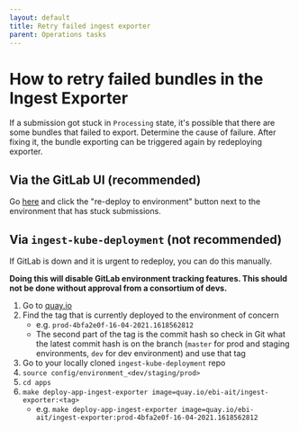 ```yaml
---
layout: default
title: Retry failed ingest exporter
parent: Operations tasks
---
```


# How to retry failed bundles in the Ingest Exporter

If a submission got stuck in `Processing` state, it's possible that there are some bundles that failed to export.
Determine the cause of failure. After fixing it, the bundle exporting can be triggered again by redeploying exporter.

## Via the GitLab UI (recommended)
Go [here](https://gitlab.ebi.ac.uk/hca/ingest-exporter/-/environments) and click the "re-deploy to environment" button next to the environment that has stuck submissions.

## Via `ingest-kube-deployment` (not recommended)
If GitLab is down and it is urgent to redeploy, you can do this manually. 

**Doing this will disable GitLab environment tracking features. This should not be done without approval from a consortium of devs.**

1. Go to [quay.io](https://quay.io/repository/ebi-ait/ingest-exporter?tab=tags)
2. Find the tag that is currently deployed to the environment of concern
    - e.g. `prod-4bfa2e0f-16-04-2021.1618562812`
    - The second part of the tag is the commit hash so check in Git what the latest commit hash is on the branch (`master` for prod and staging environments, `dev` for dev environment) and use that tag
3. Go to your locally cloned `ingest-kube-deployment` repo
4. `source config/environment_<dev/staging/prod>`
5. `cd apps`
6. `make deploy-app-ingest-exporter image=quay.io/ebi-ait/ingest-exporter:<tag>`
    - e.g. `make deploy-app-ingest-exporter image=quay.io/ebi-ait/ingest-exporter:prod-4bfa2e0f-16-04-2021.1618562812`
